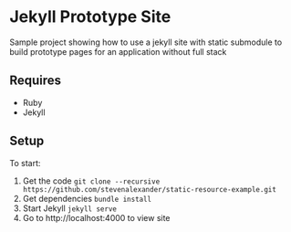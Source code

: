 # Jekyll Prototype Site

Sample project showing how to use a jekyll site with static submodule to build prototype pages for an application without full stack

## Requires

- Ruby
- Jekyll

## Setup

To start:
1. Get the code
    `git clone --recursive https://github.com/stevenalexander/static-resource-example.git`
2. Get dependencies
	`bundle install`
3. Start Jekyll
	`jekyll serve`
4. Go to http://localhost:4000 to view site